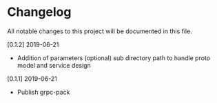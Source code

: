 # Changelog

All notable changes to this project will be documented in this file.

[0.1.2] 2019-06-21
* Addition of parameters (optional) sub directory path to handle proto model and service design

[0.1.1] 2019-06-21
* Publish grpc-pack
